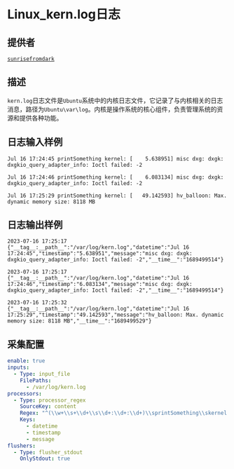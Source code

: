 # Linux_kern.log日志

## 提供者

[`sunrisefromdark`](https://github.com/sunrisefromdark)

## 描述

`kern.log`日志文件是`Ubuntu`系统中的内核日志文件，它记录了与内核相关的日志消息，路径为`Ubuntu\var\log`。内核是操作系统的核心组件，负责管理系统的资源和提供各种功能。

## 日志输入样例

```text
Jul 16 17:24:45 printSomething kernel: [    5.638951] misc dxg: dxgk: dxgkio_query_adapter_info: Ioctl failed: -2

Jul 16 17:24:46 printSomething kernel: [    6.083134] misc dxg: dxgk: dxgkio_query_adapter_info: Ioctl failed: -2

Jul 16 17:25:29 printSomething kernel: [   49.142593] hv_balloon: Max. dynamic memory size: 8118 MB
```

## 日志输出样例

```text
2023-07-16 17:25:17 {"__tag__:__path__":"/var/log/kern.log","datetime":"Jul 16 17:24:45","timestamp":"5.638951","message":"misc dxg: dxgk: dxgkio_query_adapter_info: Ioctl failed: -2","__time__":"1689499514"}

2023-07-16 17:25:17 {"__tag__:__path__":"/var/log/kern.log","datetime":"Jul 16 17:24:46","timestamp":"6.083134","message":"misc dxg: dxgk: dxgkio_query_adapter_info: Ioctl failed: -2","__time__":"1689499514"}

2023-07-16 17:25:32 {"__tag__:__path__":"/var/log/kern.log","datetime":"Jul 16 17:25:29","timestamp":"49.142593","message":"hv_balloon: Max. dynamic memory size: 8118 MB","__time__":"1689499529"}
```

## 采集配置

```yaml
enable: true
inputs:
  - Type: input_file
    FilePaths: 
      - /var/log/kern.log
processors:
  - Type: processor_regex
    SourceKey: content
    Regex: "^(\\w+\\s+\\d+\\s\\d+:\\d+:\\d+)\\sprintSomething\\skernel:\\s\\[\\s+(\\d+\\.\\d+)\\]\\s(.+)"
    Keys:
      - datetime
      - timestamp
      - message
flushers:
  - Type: flusher_stdout
    OnlyStdout: true
```
